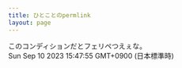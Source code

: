 ```yaml
---
title: ひとことのpermlink
layout: page
---
```

<div class="box" dt="1694328475643">
  このコンディションだとフェリペつえぇな。
  <div class="content is-small">Sun Sep 10 2023 15:47:55 GMT+0900 (日本標準時)</div>
</div>